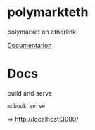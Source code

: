 # polymarkteth
polymarket on etherlink

[Documentation](https://zamrokk.github.io/polymarkteth/)

# Docs

build and serve

```
mdbook serve
```

=> http://localhost:3000/